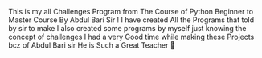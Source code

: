 This is my all Challenges Program from The Course of Python Beginner to Master Course By Abdul Bari Sir !
I have created All the Programs that told by sir to make 
I also created some programs by myself just knowing the concept of challenges 
I had a very Good time while making these Projects bcz of Abdul Bari sir He is Such a Great Teacher 🤗
